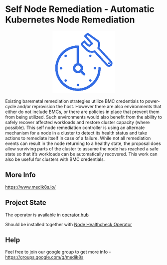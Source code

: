 # Self Node Remediation - Automatic Kubernetes Node Remediation 
<p align="center">
<img width="200" src="config/assets/snr_icon_blue.png">
</p>

Existing baremetal remediation strategies utilize BMC credentials to power-cycle and/or reprovision the host.
However there are also environments that either do not include BMCs, or there are policies
in place that prevent them from being utilized.  Such environments would also benefit from
the ability to safely recover affected workloads and restore cluster capacity (where possible).
This self node remediation controller is using an alternate mechanism for a node in a cluster to detect its health
status and take actions to remediate itself in case of a failure.  While not all remediation events can
result in the node returning to a healthy state, the proposal does allow surviving parts of the cluster
to assume the node has reached a safe state so that it’s workloads can be automatically recovered.
This work can also be useful for clusters with BMC credentials.


## More Info
https://www.medik8s.io/

## Project State
The operator is available in [operator hub](https://operatorhub.io/operator/self-node-remediation-operator)

Should be installed together with [Node Healthcheck Operator](https://operatorhub.io/operator/node-healthcheck-operator)

## Help
Feel free to join our google group to get more info - https://groups.google.com/g/medik8s
